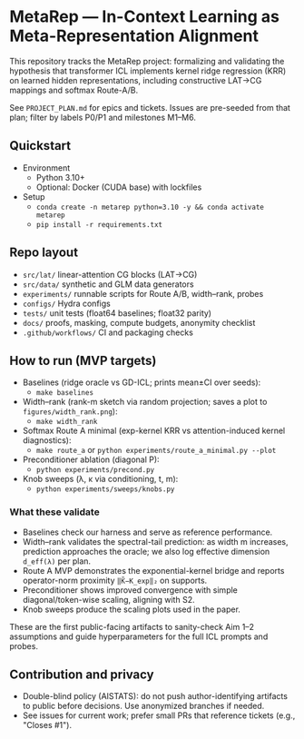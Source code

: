 # MetaRep — In-Context Learning as Meta-Representation Alignment

This repository tracks the MetaRep project: formalizing and validating the hypothesis that transformer ICL implements kernel ridge regression (KRR) on learned hidden representations, including constructive LAT→CG mappings and softmax Route-A/B.

See `PROJECT_PLAN.md` for epics and tickets. Issues are pre-seeded from that plan; filter by labels P0/P1 and milestones M1–M6.

## Quickstart

- Environment
  - Python 3.10+
  - Optional: Docker (CUDA base) with lockfiles
- Setup
  - `conda create -n metarep python=3.10 -y && conda activate metarep`
  - `pip install -r requirements.txt`

## Repo layout

- `src/lat/` linear-attention CG blocks (LAT→CG)
- `src/data/` synthetic and GLM data generators
- `experiments/` runnable scripts for Route A/B, width–rank, probes
- `configs/` Hydra configs
- `tests/` unit tests (float64 baselines; float32 parity)
- `docs/` proofs, masking, compute budgets, anonymity checklist
- `.github/workflows/` CI and packaging checks

## How to run (MVP targets)

- Baselines (ridge oracle vs GD-ICL; prints mean±CI over seeds):
  - `make baselines`
- Width–rank (rank-m sketch via random projection; saves a plot to `figures/width_rank.png`):
  - `make width_rank`
- Softmax Route A minimal (exp-kernel KRR vs attention-induced kernel diagnostics):
  - `make route_a` or `python experiments/route_a_minimal.py --plot`
- Preconditioner ablation (diagonal P):
  - `python experiments/precond.py`
- Knob sweeps (λ, κ via conditioning, t, m):
  - `python experiments/sweeps/knobs.py`


### What these validate

- Baselines check our harness and serve as reference performance.
- Width–rank validates the spectral-tail prediction: as width m increases, prediction approaches the oracle; we also log effective dimension `d_eff(λ)` per plan.
- Route A MVP demonstrates the exponential-kernel bridge and reports operator-norm proximity `‖K̃−K_exp‖₂` on supports.
- Preconditioner shows improved convergence with simple diagonal/token-wise scaling, aligning with S2.
- Knob sweeps produce the scaling plots used in the paper.


These are the first public-facing artifacts to sanity-check Aim 1–2 assumptions and guide hyperparameters for the full ICL prompts and probes.

## Contribution and privacy

- Double-blind policy (AISTATS): do not push author-identifying artifacts to public before decisions. Use anonymized branches if needed.
- See issues for current work; prefer small PRs that reference tickets (e.g., "Closes #1").
